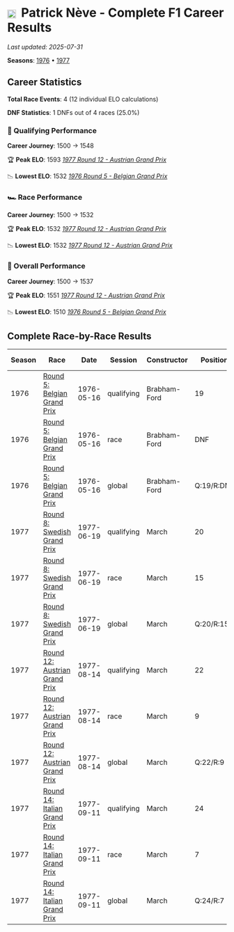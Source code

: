# <img src="https://upload.wikimedia.org/wikipedia/commons/6/65/Flag_of_Belgium.svg" alt="Belgium" width="20" height="auto" style="vertical-align: middle; margin-right: 5px;" onerror="this.outerHTML='🇧🇪'; this.style.marginRight='5px';"/> Patrick Nève - Complete F1 Career Results

*Last updated: 2025-07-31*

**Seasons**: [1976](../seasons/1976-season-report) • [1977](../seasons/1977-season-report)

## Career Statistics

**Total Race Events**: 4 (12 individual ELO calculations)

**DNF Statistics**: 1 DNFs out of 4 races (25.0%)

### 🏁 Qualifying Performance
**Career Journey**: 1500 → 1548

🏆 **Peak ELO**: 1593
   *[1977 Round 12 - Austrian Grand Prix](../seasons/1977-season-report#round-12-austrian-grand-prix)*

📉 **Lowest ELO**: 1532
   *[1976 Round 5 - Belgian Grand Prix](../seasons/1976-season-report#round-5-belgian-grand-prix)*

### 🏎️ Race Performance
**Career Journey**: 1500 → 1532

🏆 **Peak ELO**: 1532
   *[1977 Round 12 - Austrian Grand Prix](../seasons/1977-season-report#round-12-austrian-grand-prix)*

📉 **Lowest ELO**: 1532
   *[1977 Round 12 - Austrian Grand Prix](../seasons/1977-season-report#round-12-austrian-grand-prix)*

### 🌟 Overall Performance
**Career Journey**: 1500 → 1537

🏆 **Peak ELO**: 1551
   *[1977 Round 12 - Austrian Grand Prix](../seasons/1977-season-report#round-12-austrian-grand-prix)*

📉 **Lowest ELO**: 1510
   *[1976 Round 5 - Belgian Grand Prix](../seasons/1976-season-report#round-5-belgian-grand-prix)*


## Complete Race-by-Race Results

| Season | Race | Date | Session | Constructor | Position | Starting ELO | ELO Change | Final ELO | Teammate |
|--------|------|------|---------|-------------|----------|--------------|------------|-----------|----------|
| 1976 | [Round 5: Belgian Grand Prix](../seasons/1976-season-report#round-5-belgian-grand-prix) | 1976-05-16 | qualifying | Brabham-Ford | 19 | 1500 | +32 | 1532 | [<img src="https://upload.wikimedia.org/wikipedia/commons/f/f3/Flag_of_Switzerland.svg" alt="Switzerland" width="20" height="auto" style="vertical-align: middle; margin-right: 5px;" onerror="this.outerHTML='🇨🇭'; this.style.marginRight='5px';"/> Loris Kessel](loris-kessel) |
| 1976 | [Round 5: Belgian Grand Prix](../seasons/1976-season-report#round-5-belgian-grand-prix) | 1976-05-16 | race | Brabham-Ford | DNF | 1500 | N/A | 1500 | [<img src="https://upload.wikimedia.org/wikipedia/commons/f/f3/Flag_of_Switzerland.svg" alt="Switzerland" width="20" height="auto" style="vertical-align: middle; margin-right: 5px;" onerror="this.outerHTML='🇨🇭'; this.style.marginRight='5px';"/> Loris Kessel](loris-kessel) |
| 1976 | [Round 5: Belgian Grand Prix](../seasons/1976-season-report#round-5-belgian-grand-prix) | 1976-05-16 | global | Brabham-Ford | Q:19/R:DNF | 1500 | +10 | 1510 | [<img src="https://upload.wikimedia.org/wikipedia/commons/f/f3/Flag_of_Switzerland.svg" alt="Switzerland" width="20" height="auto" style="vertical-align: middle; margin-right: 5px;" onerror="this.outerHTML='🇨🇭'; this.style.marginRight='5px';"/> Loris Kessel](loris-kessel) |
| 1977 | [Round 8: Swedish Grand Prix](../seasons/1977-season-report#round-8-swedish-grand-prix) | 1977-06-19 | qualifying | March | 20 | 1532 | +34 | 1566 | [Ian Scheckter](ian-scheckter) |
| 1977 | [Round 8: Swedish Grand Prix](../seasons/1977-season-report#round-8-swedish-grand-prix) | 1977-06-19 | race | March | 15 | 1500 | N/A | 1500 | [Ian Scheckter](ian-scheckter) |
| 1977 | [Round 8: Swedish Grand Prix](../seasons/1977-season-report#round-8-swedish-grand-prix) | 1977-06-19 | global | March | Q:20/R:15 | 1510 | +10 | 1520 | [Ian Scheckter](ian-scheckter) |
| 1977 | [Round 12: Austrian Grand Prix](../seasons/1977-season-report#round-12-austrian-grand-prix) | 1977-08-14 | qualifying | March | 22 | 1566 | +27 | 1593 | [Ian Scheckter](ian-scheckter) |
| 1977 | [Round 12: Austrian Grand Prix](../seasons/1977-season-report#round-12-austrian-grand-prix) | 1977-08-14 | race | March | 9 | 1500 | +32 | 1532 | [Ian Scheckter](ian-scheckter) |
| 1977 | [Round 12: Austrian Grand Prix](../seasons/1977-season-report#round-12-austrian-grand-prix) | 1977-08-14 | global | March | Q:22/R:9 | 1520 | +31 | 1551 | [Ian Scheckter](ian-scheckter) |
| 1977 | [Round 14: Italian Grand Prix](../seasons/1977-season-report#round-14-italian-grand-prix) | 1977-09-11 | qualifying | March | 24 | 1593 | -45 | 1548 | [Ian Scheckter](ian-scheckter) |
| 1977 | [Round 14: Italian Grand Prix](../seasons/1977-season-report#round-14-italian-grand-prix) | 1977-09-11 | race | March | 7 | 1532 | N/A | 1532 | [Ian Scheckter](ian-scheckter) |
| 1977 | [Round 14: Italian Grand Prix](../seasons/1977-season-report#round-14-italian-grand-prix) | 1977-09-11 | global | March | Q:24/R:7 | 1551 | -13 | 1537 | [Ian Scheckter](ian-scheckter) |

